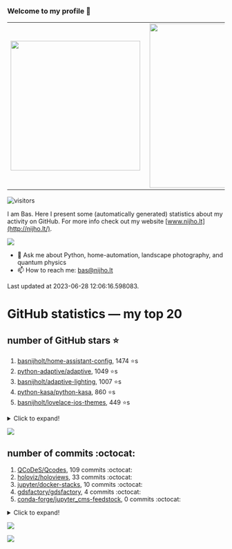 ### Welcome to my profile 👋

<center>
  <table>
    <tr>
        <td><img width="300px" align="left" src="https://github-readme-stats.vercel.app/api/top-langs/?username=basnijholt&hide=TeX,Jupyter%20Notebook&layout=compact&theme=radical" /></td>
        <td><img align='right' src="https://github-readme-stats.vercel.app/api?username=basnijholt&show_icons=true&theme=radical" width="380"></td>
    </tr>
  </table>
</center>

![visitors](https://visitor-badge.glitch.me/badge?page_id=basnijholt.visitor-badge)

I am Bas. Here I present some (automatically generated) statistics about my activity on GitHub. For more info check out my website [www.nijho.lt](http://nijho.lt/).

![](https://www.nijho.lt/authors/admin/avatar_hu9e60e4b9bc120dfb6a666009f2878da6_182107_250x250_fill_q90_lanczos_center.jpg)

- 💬 Ask me about Python, home-automation, landscape photography, and quantum physics
- 📫 How to reach me: bas@nijho.lt

Last updated at 2023-06-28 12:06:16.598083.

# GitHub statistics — my top 20

## number of GitHub stars ⭐️

1. [basnijholt/home-assistant-config](https://github.com/basnijholt/home-assistant-config/), 1474 ⭐️s
2. [python-adaptive/adaptive](https://github.com/python-adaptive/adaptive/), 1049 ⭐️s
3. [basnijholt/adaptive-lighting](https://github.com/basnijholt/adaptive-lighting/), 1007 ⭐️s
4. [python-kasa/python-kasa](https://github.com/python-kasa/python-kasa/), 860 ⭐️s
5. [basnijholt/lovelace-ios-themes](https://github.com/basnijholt/lovelace-ios-themes/), 449 ⭐️s
<details><summary>Click to expand!</summary>

6. [basnijholt/lovelace-ios-dark-mode-theme](https://github.com/basnijholt/lovelace-ios-dark-mode-theme/), 414 ⭐️s
7. [basnijholt/miflora](https://github.com/basnijholt/miflora/), 360 ⭐️s
8. [basnijholt/rsync-time-machine.py](https://github.com/basnijholt/rsync-time-machine.py/), 322 ⭐️s
9. [topocm/topocm_content](https://github.com/topocm/topocm_content/), 241 ⭐️s
10. [basnijholt/home-assistant-streamdeck-yaml](https://github.com/basnijholt/home-assistant-streamdeck-yaml/), 110 ⭐️s
11. [basnijholt/home-assistant-macbook-touch-bar](https://github.com/basnijholt/home-assistant-macbook-touch-bar/), 92 ⭐️s
12. [basnijholt/markdown-code-runner](https://github.com/basnijholt/markdown-code-runner/), 73 ⭐️s
13. [kwant-project/kwant](https://github.com/kwant-project/kwant/), 73 ⭐️s
14. [basnijholt/home-assistant-streamdeck-yaml-addon](https://github.com/basnijholt/home-assistant-streamdeck-yaml-addon/), 45 ⭐️s
15. [basnijholt/aiokef](https://github.com/basnijholt/aiokef/), 30 ⭐️s
16. [basnijholt/thesis-cover](https://github.com/basnijholt/thesis-cover/), 25 ⭐️s
17. [basnijholt/instacron](https://github.com/basnijholt/instacron/), 19 ⭐️s
18. [basnijholt/adaptive-scheduler](https://github.com/basnijholt/adaptive-scheduler/), 17 ⭐️s
19. [basnijholt/addon-otmonitor](https://github.com/basnijholt/addon-otmonitor/), 15 ⭐️s
20. [kwant-project/kwant-tutorial-2016](https://github.com/kwant-project/kwant-tutorial-2016/), 13 ⭐️s

</details>

![](https://github.com/basnijholt/basnijholt/raw/main/stars_over_time.png)

## number of commits :octocat:

1. [QCoDeS/Qcodes](https://github.com/QCoDeS/Qcodes/), 109 commits :octocat:
2. [holoviz/holoviews](https://github.com/holoviz/holoviews/), 33 commits :octocat:
3. [jupyter/docker-stacks](https://github.com/jupyter/docker-stacks/), 10 commits :octocat:
4. [gdsfactory/gdsfactory](https://github.com/gdsfactory/gdsfactory/), 4 commits :octocat:
5. [conda-forge/jupyter_cms-feedstock](https://github.com/conda-forge/jupyter_cms-feedstock/), 0 commits :octocat:
<details><summary>Click to expand!</summary>

6. [astrojuanlu/fenics-recipes](https://github.com/astrojuanlu/fenics-recipes/), 0 commits :octocat:
7. [PaulAnnekov/tuyaha](https://github.com/PaulAnnekov/tuyaha/), 0 commits :octocat:
8. [CamDavidsonPilon/Probabilistic-Programming-and-Bayesian-Methods-for-Hackers](https://github.com/CamDavidsonPilon/Probabilistic-Programming-and-Bayesian-Methods-for-Hackers/), 0 commits :octocat:
9. [TheRealLink/pylgtv](https://github.com/TheRealLink/pylgtv/), 0 commits :octocat:
10. [basnijholt/nanowire-qpc-spectrum](https://github.com/basnijholt/nanowire-qpc-spectrum/), 0 commits :octocat:
11. [Azure/azhpc-images](https://github.com/Azure/azhpc-images/), 0 commits :octocat:
12. [basnijholt/azure-agent-jupyter-minimal-notebook](https://github.com/basnijholt/azure-agent-jupyter-minimal-notebook/), 0 commits :octocat:
13. [ramonhagenaars/nptyping](https://github.com/ramonhagenaars/nptyping/), 0 commits :octocat:
14. [pypa/setuptools](https://github.com/pypa/setuptools/), 0 commits :octocat:
15. [basnijholt/home-assistant-streamdeck-yaml](https://github.com/basnijholt/home-assistant-streamdeck-yaml/), 0 commits :octocat:
16. [conda-forge/adaptive-feedstock](https://github.com/conda-forge/adaptive-feedstock/), 0 commits :octocat:
17. [ianare/exif-py](https://github.com/ianare/exif-py/), 0 commits :octocat:
18. [conda-forge/metis-feedstock](https://github.com/conda-forge/metis-feedstock/), 0 commits :octocat:
19. [conda-forge/opencensus-ext-azure-feedstock](https://github.com/conda-forge/opencensus-ext-azure-feedstock/), 0 commits :octocat:
20. [ethereum/EIPs](https://github.com/ethereum/EIPs/), 0 commits :octocat:

</details>

![](https://github.com/basnijholt/basnijholt/raw/main/commits_per_hour.png)

![](https://github.com/basnijholt/basnijholt/raw/main/commits_per_weekday.png)

